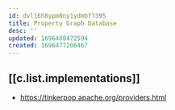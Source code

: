 ```yaml
---
id: dvl16h8ypm0ny1ydmbf7395
title: Property Graph Database
desc: ''
updated: 1696480472594
created: 1696477206467
---
```


## [[c.list.implementations]]

- https://tinkerpop.apache.org/providers.html